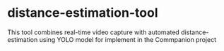 # distance-estimation-tool
This tool combines real-time video capture with automated distance-estimation using YOLO model for implement in the Commpanion project
